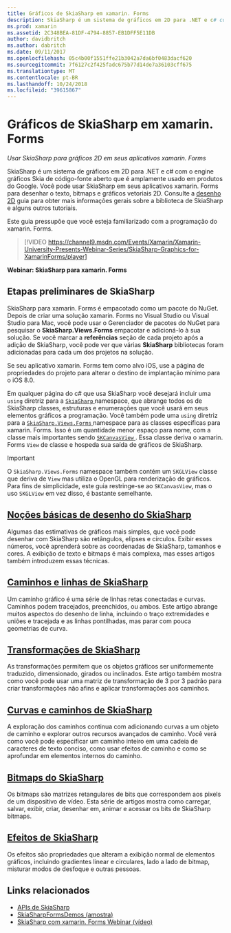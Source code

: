```yaml
---
title: Gráficos de SkiaSharp em xamarin. Forms
description: SkiaSharp é um sistema de gráficos em 2D para .NET e c# com o engine gráficos Skia de código-fonte aberto que é amplamente usado em produtos do Google. Este guia explica como usar SkiaSharp para gráficos 2D em seus aplicativos xamarin. Forms.
ms.prod: xamarin
ms.assetid: 2C348BEA-81DF-4794-8857-EB1DFF5E11DB
author: davidbritch
ms.author: dabritch
ms.date: 09/11/2017
ms.openlocfilehash: 05c4b00f1551ffe21b3042a7da6bf0483dacf620
ms.sourcegitcommit: 7f6127c2f425fadc675b77d14de7a36103cff675
ms.translationtype: MT
ms.contentlocale: pt-BR
ms.lasthandoff: 10/24/2018
ms.locfileid: "39615867"
---
```

# <a name="skiasharp-graphics-in-xamarinforms"></a>Gráficos de SkiaSharp em xamarin. Forms

_Usar SkiaSharp para gráficos 2D em seus aplicativos xamarin. Forms_

SkiaSharp é um sistema de gráficos em 2D para .NET e c# com o engine gráficos Skia de código-fonte aberto que é amplamente usado em produtos do Google. Você pode usar SkiaSharp em seus aplicativos xamarin. Forms para desenhar o texto, bitmaps e gráficos vetoriais 2D. Consulte a [desenho 2D](~/graphics-games/skiasharp/index.md) guia para obter mais informações gerais sobre a biblioteca de SkiaSharp e alguns outros tutoriais.

Este guia pressupõe que você esteja familiarizado com a programação do xamarin. Forms.

> [!VIDEO https://channel9.msdn.com/Events/Xamarin/Xamarin-University-Presents-Webinar-Series/SkiaSharp-Graphics-for-XamarinForms/player]

**Webinar: SkiaSharp para xamarin. Forms**

## <a name="skiasharp-preliminaries"></a>Etapas preliminares de SkiaSharp

SkiaSharp para xamarin. Forms é empacotado como um pacote do NuGet. Depois de criar uma solução xamarin. Forms no Visual Studio ou Visual Studio para Mac, você pode usar o Gerenciador de pacotes do NuGet para pesquisar o **SkiaSharp.Views.Forms** empacotar e adicioná-lo à sua solução. Se você marcar a **referências** seção de cada projeto após a adição de SkiaSharp, você pode ver que várias **SkiaSharp** bibliotecas foram adicionadas para cada um dos projetos na solução.

Se seu aplicativo xamarin. Forms tem como alvo iOS, use a página de propriedades do projeto para alterar o destino de implantação mínimo para o iOS 8.0.

Em qualquer página do c# que usa SkiaSharp você desejará incluir uma `using` diretriz para a [ `SkiaSharp` ](xref:SkiaSharp) namespace, que abrange todos os de SkiaSharp classes, estruturas e enumerações que você usará em seus elementos gráficos a programação. Você também pode uma `using` diretriz para a [ `SkiaSharp.Views.Forms` ](xref:SkiaSharp.Views.Forms) namespace para as classes específicas para xamarin. Forms. Isso é um quantidade menor espaço para nome, com a classe mais importantes sendo [ `SKCanvasView` ](xref:SkiaSharp.Views.Forms.SKCanvasView). Essa classe deriva o xamarin. Forms `View` de classe e hospeda sua saída de gráficos de SkiaSharp.

> [!IMPORTANT]
> O `SkiaSharp.Views.Forms` namespace também contém um `SKGLView` classe que deriva de `View` mas utiliza o OpenGL para renderização de gráficos. Para fins de simplicidade, este guia restringe-se ao `SKCanvasView`, mas o uso `SKGLView` em vez disso, é bastante semelhante.

## <a name="skiasharp-drawing-basicsbasicsindexmd"></a>[Noções básicas de desenho do SkiaSharp](basics/index.md)

Algumas das estimativas de gráficos mais simples, que você pode desenhar com SkiaSharp são retângulos, elipses e círculos. Exibir esses números, você aprenderá sobre as coordenadas de SkiaSharp, tamanhos e cores. A exibição de texto e bitmaps é mais complexa, mas esses artigos também introduzem essas técnicas.

## <a name="skiasharp-lines-and-pathspathsindexmd"></a>[Caminhos e linhas de SkiaSharp](paths/index.md)

Um caminho gráfico é uma série de linhas retas conectadas e curvas. Caminhos podem tracejados, preenchidos, ou ambos. Este artigo abrange muitos aspectos do desenho de linha, incluindo o traço extremidades e uniões e tracejada e as linhas pontilhadas, mas parar com pouca geometrias de curva.

## <a name="skiasharp-transformstransformsindexmd"></a>[Transformações de SkiaSharp](transforms/index.md)

As transformações permitem que os objetos gráficos ser uniformemente traduzido, dimensionado, girados ou inclinados. Este artigo também mostra como você pode usar uma matriz de transformação de 3 por 3 padrão para criar transformações não afins e aplicar transformações aos caminhos.

## <a name="skiasharp-curves-and-pathscurvesindexmd"></a>[Curvas e caminhos de SkiaSharp](curves/index.md)

A exploração dos caminhos continua com adicionando curvas a um objeto de caminho e explorar outros recursos avançados de caminho. Você verá como você pode especificar um caminho inteiro em uma cadeia de caracteres de texto conciso, como usar efeitos de caminho e como se aprofundar em elementos internos do caminho.

## <a name="skiasharp-bitmapsbitmapsindexmd"></a>[Bitmaps do SkiaSharp](bitmaps/index.md)

Os bitmaps são matrizes retangulares de bits que correspondem aos pixels de um dispositivo de vídeo. Esta série de artigos mostra como carregar, salvar, exibir, criar, desenhar em, animar e acessar os bits de SkiaSharp bitmaps.

## <a name="skiasharp-effectseffectsindexmd"></a>[Efeitos de SkiaSharp](effects/index.md)

Os efeitos são propriedades que alteram a exibição normal de elementos gráficos, incluindo gradientes linear e circulares, lado a lado de bitmap, misturar modos de desfoque e outras pessoas.

## <a name="related-links"></a>Links relacionados

- [APIs de SkiaSharp](https://docs.microsoft.com/dotnet/api/skiasharp)
- [SkiaSharpFormsDemos (amostra)](https://developer.xamarin.com/samples/xamarin-forms/SkiaSharpForms/Demos/)
- [SkiaSharp com xamarin. Forms Webinar (vídeo)](https://channel9.msdn.com/Events/Xamarin/Xamarin-University-Presents-Webinar-Series/SkiaSharp-Graphics-for-XamarinForms)
